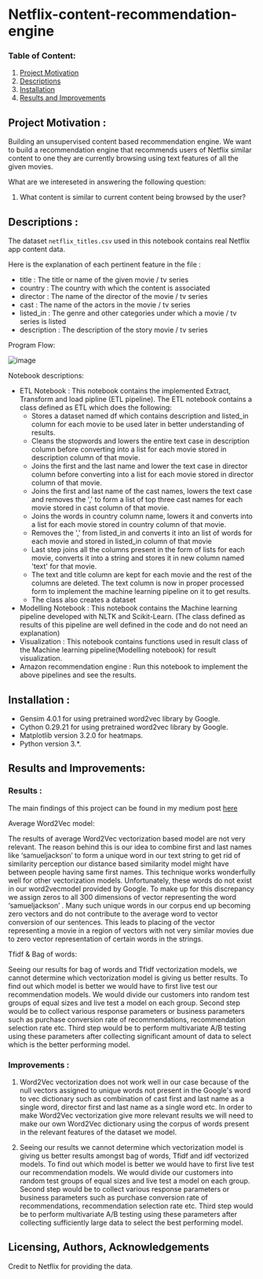 # Netflix-content-recommendation-engine

### Table of Content:

1. [Project Motivation](#motivation)
2. [Descriptions](#file)
3. [Installation](#installation) 
4. [Results and Improvements](#results)
   
## Project Motivation : <a name="motivation"></a>
Building an unsupervised content based recommendation engine. We want to build a recommendation engine that recommends users of Netflix similar content to one they are currently browsing using text features of all the given movies. 

What are we intereseted in answering the following question:
1. What content is similar to current content being browsed by the user?


## Descriptions : <a name="file"></a>
The dataset `netflix_titles.csv` used in this notebook contains real Netflix app content data.

Here is the explanation of each pertinent feature in the file :
   - title : The title or name of the given movie / tv series
   - country : The country with which the content is associated
   - director : The name of the director of the movie / tv series
   - cast : The name of the actors in the movie / tv series
   - listed_in : The genre and other categories under which a movie / tv series is listed
   - description : The description of the story movie / tv series

Program Flow:

![image](https://user-images.githubusercontent.com/75063039/127771179-b96f8ee4-2104-4837-94ed-32a425c7b6bf.png)

Notebook descriptions:
 - ETL Notebook : This notebook contains the implemented Extract, Transform and load pipline (ETL pipeline). The ETL notebook contains a class defined as ETL which does the following:
    -  Stores a dataset named df which contains description and listed_in column for each movie to be used later in better understanding of results. 
    -  Cleans the stopwords and lowers the entire text case in description column before converting  into a list for each movie stored in description column of that movie.
    -  Joins the first and the last name and lower the text case in director column before converting into a list for each movie stored in director column of that movie.
    -  Joins the first and last name of the cast names, lowers the text case and removes the ',' to form a list of top three cast names for each movie stored in cast column of that movie.
    -  Joins the words in country column name, lowers it and converts into a list for each movie stored in country column of that movie.
    -  Removes the ',' from listed_in and converts it into an list of words for each movie and stored in listed_in column of that movie
    -  Last step joins all the columns present in the form of lists for each movie, converts it into a string and stores it in new column named 'text' for that movie.
    -  The text and title column are kept for each movie and the rest of the columns are deleted. The text column is now in proper processed form to implement the machine learning pipeline on it to get results.
    -  The class also creates a dataset 
 - Modelling Notebook : This notebook contains the Machine learning pipeline developed with NLTK and Scikit-Learn. (The class defined as results of this pipeline are well defined in the code and do not need an explanation)
 - Visualization : This notebook contains functions used in result class of the Machine learning pipeline(Modelling notebook) for result visualization.
 - Amazon recommendation engine : Run this notebook to implement the above pipelines and see the results.


## Installation : <a name="installation"></a>
  - Gensim 4.0.1 for using pretrained word2vec library by Google.
  - Cython 0.29.21 for using pretrained word2vec library by Google.
  - Matplotlib version 3.2.0 for heatmaps.
  - Python version  3.*.




## Results and Improvements: <a name="results"></a>

### Results : 

The main findings of this project can be found in my medium post [here](https://shrishailkandi95.medium.com/content-based-movie-recommendation-system-for-netflix-using-natural-language-processing-53fdbcf94417 "Medium") 

Average Word2Vec model:

The results of average Word2Vec vectorization based model are not very relevant. The reason behind this is our idea to combine first and last names like ‘samueljackson’ to form a unique word in our text string to get rid of similarity perception our distance based similarity model might have between people having same first names. This technique works wonderfully well for other vectorization models. Unfortunately, these words do not exist in our word2vecmodel provided by Google. To make up for this discrepancy we assign zeros to all 300 dimensions of vector representing the word ‘samueljackson’ . Many such unique words in our corpus end up becoming zero vectors and do not contribute to the average word to vector conversion of our sentences. This leads to placing of the vector representing a movie in a region of vectors with not very similar movies due to zero vector representation of certain words in the strings.

Tfidf & Bag of words:

Seeing our results for bag of words and Tfidf vectorization models, we cannot determine which vectorization model is giving us better results. To find out which model is better we would have to first live test our recommendation models. We would divide our customers into random test groups of equal sizes and live test a model on each group. Second step would be to collect various response parameters or business parameters such as purchase conversion rate of recommendations, recommendation selection rate etc. Third step would be to perform multivariate A/B testing using these parameters after collecting significant amount of data to select which is the better performing model.

### Improvements :
1. Word2Vec vectorization does not work well in our case because of the null vectors assigned to unique words not present in the Google's word to vec dictionary such as combination of cast first and last name as a single word, director first and last name as a single word etc. In order to make Word2Vec vectorization give more relevant results we will need to make our own Word2Vec dictionary using the corpus of words present in the relevant features of the dataset we model.

2. Seeing our results we cannot determine which vectorization model is giving us better results amongst bag of words, Tfidf and idf vectorized models. To find out which model is better we would have to first live test our recommendation models. We would divide our customers into random test groups of equal sizes and live test a model on each group. Second step would be to collect various response parameters or business parameters such as purchase conversion rate of recommendations, recommendation selection rate etc. Third step would be to perform multivariate A/B testing using these parameters after collecting sufficiently large data to select the best performing model.

## Licensing, Authors, Acknowledgements<a name="licensing"></a>
Credit to Netflix for providing the data.
